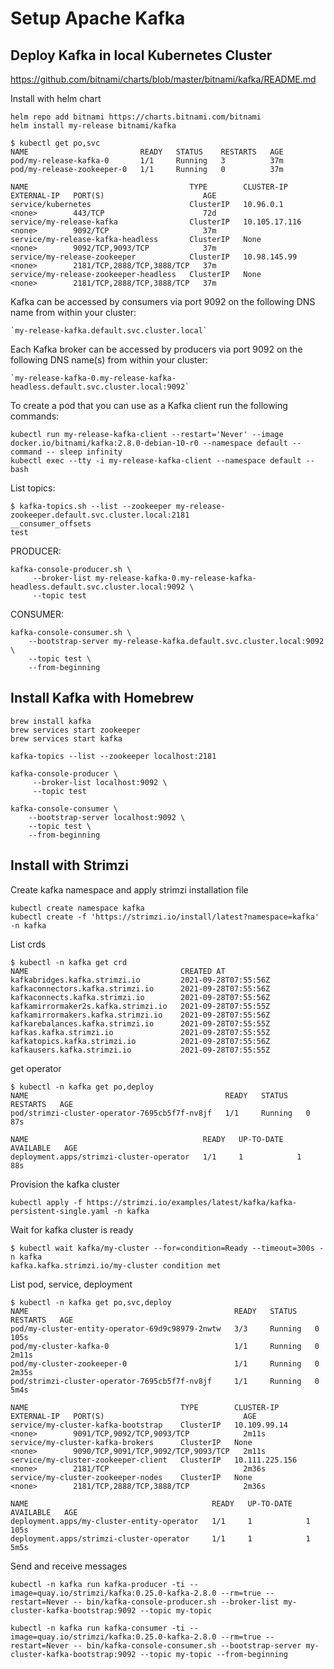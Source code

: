 # Setup Apache Kafka
## Deploy Kafka in local Kubernetes Cluster

https://github.com/bitnami/charts/blob/master/bitnami/kafka/README.md

Install with helm chart

```
helm repo add bitnami https://charts.bitnami.com/bitnami
helm install my-release bitnami/kafka
```

```
$ kubectl get po,svc
NAME                         READY   STATUS    RESTARTS   AGE
pod/my-release-kafka-0       1/1     Running   3          37m
pod/my-release-zookeeper-0   1/1     Running   0          37m

NAME                                    TYPE        CLUSTER-IP      EXTERNAL-IP   PORT(S)                      AGE
service/kubernetes                      ClusterIP   10.96.0.1       <none>        443/TCP                      72d
service/my-release-kafka                ClusterIP   10.105.17.116   <none>        9092/TCP                     37m
service/my-release-kafka-headless       ClusterIP   None            <none>        9092/TCP,9093/TCP            37m
service/my-release-zookeeper            ClusterIP   10.98.145.99    <none>        2181/TCP,2888/TCP,3888/TCP   37m
service/my-release-zookeeper-headless   ClusterIP   None            <none>        2181/TCP,2888/TCP,3888/TCP   37m
```

Kafka can be accessed by consumers via port 9092 on the following DNS name from within your cluster:

    `my-release-kafka.default.svc.cluster.local`

Each Kafka broker can be accessed by producers via port 9092 on the following DNS name(s) from within your cluster:

    `my-release-kafka-0.my-release-kafka-headless.default.svc.cluster.local:9092`

To create a pod that you can use as a Kafka client run the following commands:

```
kubectl run my-release-kafka-client --restart='Never' --image docker.io/bitnami/kafka:2.8.0-debian-10-r0 --namespace default --command -- sleep infinity
kubectl exec --tty -i my-release-kafka-client --namespace default -- bash
```

List topics:

```
$ kafka-topics.sh --list --zookeeper my-release-zookeeper.default.svc.cluster.local:2181
__consumer_offsets
test
```

PRODUCER:

```
kafka-console-producer.sh \
     --broker-list my-release-kafka-0.my-release-kafka-headless.default.svc.cluster.local:9092 \
     --topic test
```

CONSUMER:
```
kafka-console-consumer.sh \
    --bootstrap-server my-release-kafka.default.svc.cluster.local:9092 \
    --topic test \
    --from-beginning
```

## Install Kafka with Homebrew

```
brew install kafka
brew services start zookeeper
brew services start kafka

kafka-topics --list --zookeeper localhost:2181

kafka-console-producer \
     --broker-list localhost:9092 \
     --topic test

kafka-console-consumer \
    --bootstrap-server localhost:9092 \
    --topic test \
    --from-beginning
```

## Install with Strimzi

Create kafka namespace and apply strimzi installation file
```
kubectl create namespace kafka
kubectl create -f 'https://strimzi.io/install/latest?namespace=kafka' -n kafka
```

List crds
```
$ kubectl -n kafka get crd
NAME                                  CREATED AT
kafkabridges.kafka.strimzi.io         2021-09-28T07:55:56Z
kafkaconnectors.kafka.strimzi.io      2021-09-28T07:55:56Z
kafkaconnects.kafka.strimzi.io        2021-09-28T07:55:56Z
kafkamirrormaker2s.kafka.strimzi.io   2021-09-28T07:55:55Z
kafkamirrormakers.kafka.strimzi.io    2021-09-28T07:55:56Z
kafkarebalances.kafka.strimzi.io      2021-09-28T07:55:55Z
kafkas.kafka.strimzi.io               2021-09-28T07:55:55Z
kafkatopics.kafka.strimzi.io          2021-09-28T07:55:56Z
kafkausers.kafka.strimzi.io           2021-09-28T07:55:55Z
```

get operator

```
$ kubectl -n kafka get po,deploy
NAME                                            READY   STATUS    RESTARTS   AGE
pod/strimzi-cluster-operator-7695cb5f7f-nv8jf   1/1     Running   0          87s

NAME                                       READY   UP-TO-DATE   AVAILABLE   AGE
deployment.apps/strimzi-cluster-operator   1/1     1            1           88s
```

Provision the kafka cluster
```
kubectl apply -f https://strimzi.io/examples/latest/kafka/kafka-persistent-single.yaml -n kafka
```

Wait for kafka cluster is ready
```
$ kubectl wait kafka/my-cluster --for=condition=Ready --timeout=300s -n kafka
kafka.kafka.strimzi.io/my-cluster condition met
```

List pod, service, deployment
```
$ kubectl -n kafka get po,svc,deploy
NAME                                              READY   STATUS    RESTARTS   AGE
pod/my-cluster-entity-operator-69d9c98979-2nwtw   3/3     Running   0          105s
pod/my-cluster-kafka-0                            1/1     Running   0          2m11s
pod/my-cluster-zookeeper-0                        1/1     Running   0          2m35s
pod/strimzi-cluster-operator-7695cb5f7f-nv8jf     1/1     Running   0          5m4s

NAME                                  TYPE        CLUSTER-IP       EXTERNAL-IP   PORT(S)                               AGE
service/my-cluster-kafka-bootstrap    ClusterIP   10.109.99.14     <none>        9091/TCP,9092/TCP,9093/TCP            2m11s
service/my-cluster-kafka-brokers      ClusterIP   None             <none>        9090/TCP,9091/TCP,9092/TCP,9093/TCP   2m11s
service/my-cluster-zookeeper-client   ClusterIP   10.111.225.156   <none>        2181/TCP                              2m36s
service/my-cluster-zookeeper-nodes    ClusterIP   None             <none>        2181/TCP,2888/TCP,3888/TCP            2m36s

NAME                                         READY   UP-TO-DATE   AVAILABLE   AGE
deployment.apps/my-cluster-entity-operator   1/1     1            1           105s
deployment.apps/strimzi-cluster-operator     1/1     1            1           5m5s
```

Send and receive messages
```
kubectl -n kafka run kafka-producer -ti --image=quay.io/strimzi/kafka:0.25.0-kafka-2.8.0 --rm=true --restart=Never -- bin/kafka-console-producer.sh --broker-list my-cluster-kafka-bootstrap:9092 --topic my-topic

kubectl -n kafka run kafka-consumer -ti --image=quay.io/strimzi/kafka:0.25.0-kafka-2.8.0 --rm=true --restart=Never -- bin/kafka-console-consumer.sh --bootstrap-server my-cluster-kafka-bootstrap:9092 --topic my-topic --from-beginning
```
